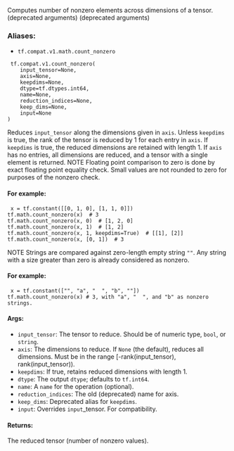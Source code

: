 Computes number of nonzero elements across dimensions of a tensor. (deprecated arguments) (deprecated arguments)
### Aliases:
- `tf.compat.v1.math.count_nonzero`

```
 tf.compat.v1.count_nonzero(
    input_tensor=None,
    axis=None,
    keepdims=None,
    dtype=tf.dtypes.int64,
    name=None,
    reduction_indices=None,
    keep_dims=None,
    input=None
)
```
Reduces `input_tensor` along the dimensions given in `axis`. Unless `keepdims` is true, the rank of the tensor is reduced by 1 for each entry in `axis`. If `keepdims` is true, the reduced dimensions are retained with length 1.
If `axis` has no entries, all dimensions are reduced, and a tensor with a single element is returned.
NOTE Floating point comparison to zero is done by exact floating point equality check. Small values are not rounded to zero for purposes of the nonzero check.
#### For example:

```
 x = tf.constant([[0, 1, 0], [1, 1, 0]])
tf.math.count_nonzero(x)  # 3
tf.math.count_nonzero(x, 0)  # [1, 2, 0]
tf.math.count_nonzero(x, 1)  # [1, 2]
tf.math.count_nonzero(x, 1, keepdims=True)  # [[1], [2]]
tf.math.count_nonzero(x, [0, 1])  # 3
```
NOTE Strings are compared against zero-length empty string `""`. Any string with a size greater than zero is already considered as nonzero.
#### For example:

```
 x = tf.constant(["", "a", "  ", "b", ""])
tf.math.count_nonzero(x) # 3, with "a", "  ", and "b" as nonzero strings.
```
#### Args:
- `input_tensor`: The tensor to reduce. Should be of numeric type, `bool`, or `string`.
- `axis`: The dimensions to reduce. If `None` (the default), reduces all dimensions. Must be in the range [-rank(input_tensor), rank(input_tensor)).
- `keepdims`: If true, retains reduced dimensions with length 1.
- `dtype`: The output `dtype`; defaults to `tf.int64`.
- `name`: A `name` for the operation (optional).
- `reduction_indices`: The old (deprecated) name for axis.
- `keep_dims`: Deprecated alias for `keepdims`.
- `input`: Overrides `input`_tensor. For compatibility.
#### Returns:
The reduced tensor (number of nonzero values).
